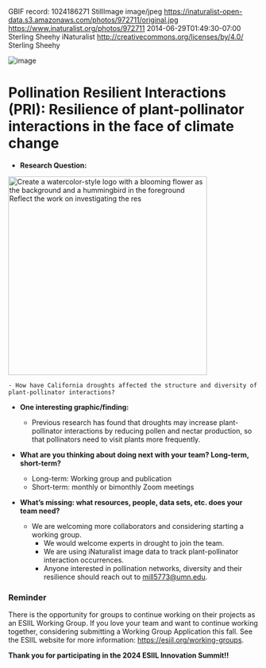 
GBIF record: 1024186271	StillImage	image/jpeg	https://inaturalist-open-data.s3.amazonaws.com/photos/972711/original.jpg	https://www.inaturalist.org/photos/972711 2014-06-29T01:49:30-07:00	Sterling Sheehy	iNaturalist	http://creativecommons.org/licenses/by/4.0/	Sterling Sheehy

![image](https://github.com/CU-ESIIL/Innovation-Summit-2024__4_Species-interactions-under-climate-change/assets/5941108/ddd2c755-8c9f-4954-a379-cae63f8ecd26)

# **Pollination Resilient Interactions (PRI): Resilience of plant-pollinator interactions in the face of climate change**
      
- **Research Question:** 
<img src="https://github.com/CU-ESIIL/Innovation-Summit-2024__4_Species-interactions-under-climate-change/assets/5941108/2f3a5bc3-555c-41ea-970a-81b3ed4b1af4" alt="Create a watercolor-style logo with a blooming flower as the background and a hummingbird in the foreground Reflect the work on investigating the res" width="400"/>


    - How have California droughts affected the structure and diversity of plant-pollinator interactions?
      
- **One interesting graphic/finding:**
    - Previous research has found that droughts may increase plant-pollinator interactions by reducing pollen and nectar production, so that pollinators need to visit plants more frequently.
      
- **What are you thinking about doing next with your team? Long-term, short-term?**
    - Long-term: Working group and publication
    - Short-term: monthly or bimonthly Zoom meetings

- **What’s missing: what resources, people, data sets, etc. does your team need?**
    - We are welcoming more collaborators and considering starting a working group. 
      - We would welcome experts in drought to join the team.
      - We are using iNaturalist image data to track plant-pollinator interaction occurrences.
      - Anyone interested in pollination networks, diversity and their resilience should reach out to mill5773@umn.edu.


### Reminder
There is the opportunity for groups to continue working on their projects as an ESIIL Working Group. If you love your team and want to continue working together, considering submitting a Working Group Application this fall. See the ESIIL website for more information: <https://esiil.org/working-groups>.

**Thank you for participating in the 2024 ESIIL Innovation Summit!!**
